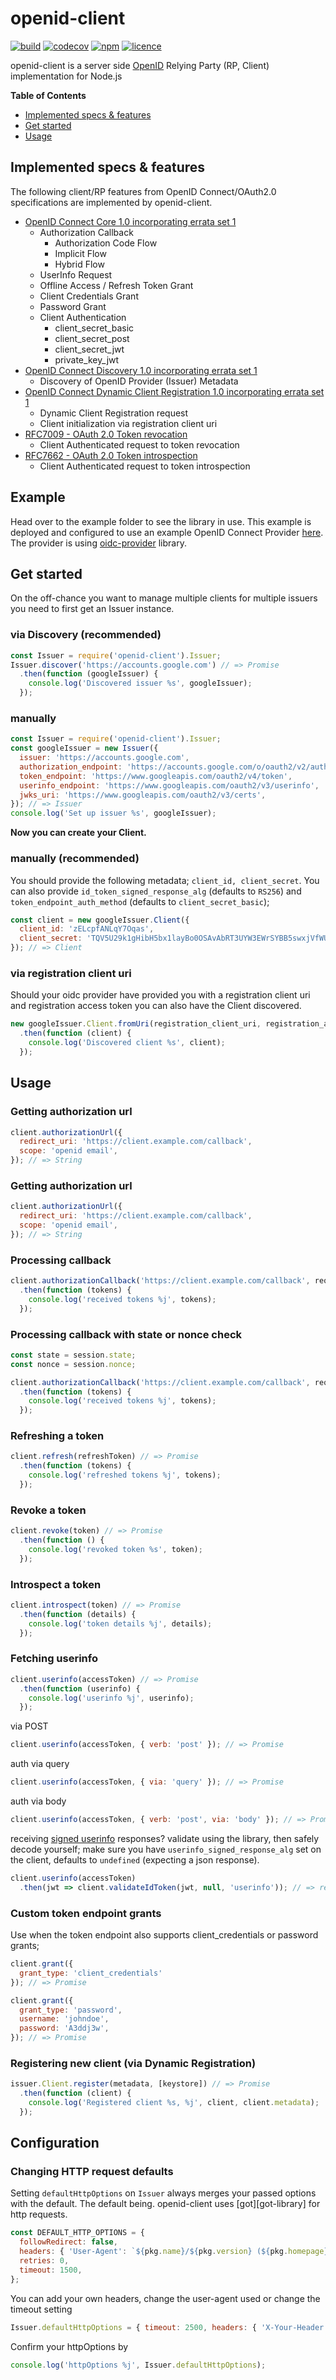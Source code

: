 # openid-client

[![build][travis-image]][travis-url] [![codecov][codecov-image]][codecov-url] [![npm][npm-image]][npm-url] [![licence][licence-image]][licence-url]

openid-client is a server side [OpenID][openid-connect] Relying Party (RP, Client) implementation for
Node.js

**Table of Contents**

  * [Implemented specs &amp; features](#implemented-specs--features)
  * [Get started](#get-started)
  * [Usage](#usage)

## Implemented specs & features

The following client/RP features from OpenID Connect/OAuth2.0 specifications are implemented by
openid-client.

- [OpenID Connect Core 1.0 incorporating errata set 1][feature-core]
  - Authorization Callback
    - Authorization Code Flow
    - Implicit Flow
    - Hybrid Flow
  - UserInfo Request
  - Offline Access / Refresh Token Grant
  - Client Credentials Grant
  - Password Grant
  - Client Authentication
    - client_secret_basic
    - client_secret_post
    - client_secret_jwt
    - private_key_jwt
- [OpenID Connect Discovery 1.0 incorporating errata set 1][feature-discovery]
  - Discovery of OpenID Provider (Issuer) Metadata
- [OpenID Connect Dynamic Client Registration 1.0 incorporating errata set 1][feature-registration]
  - Dynamic Client Registration request
  - Client initialization via registration client uri
- [RFC7009 - OAuth 2.0 Token revocation][feature-revocation]
  - Client Authenticated request to token revocation
- [RFC7662 - OAuth 2.0 Token introspection][feature-introspection]
  - Client Authenticated request to token introspection

## Example
Head over to the example folder to see the library in use. This example is deployed and configured
to use an example OpenID Connect Provider [here][heroku-example]. The provider is using
[oidc-provider][oidc-provider] library.

## Get started
On the off-chance you want to manage multiple clients for multiple issuers you need to first get
an Issuer instance.

### via Discovery (recommended)
```js
const Issuer = require('openid-client').Issuer;
Issuer.discover('https://accounts.google.com') // => Promise
  .then(function (googleIssuer) {
    console.log('Discovered issuer %s', googleIssuer);
  });
```

### manually
```js
const Issuer = require('openid-client').Issuer;
const googleIssuer = new Issuer({
  issuer: 'https://accounts.google.com',
  authorization_endpoint: 'https://accounts.google.com/o/oauth2/v2/auth',
  token_endpoint: 'https://www.googleapis.com/oauth2/v4/token',
  userinfo_endpoint: 'https://www.googleapis.com/oauth2/v3/userinfo',
  jwks_uri: 'https://www.googleapis.com/oauth2/v3/certs',
}); // => Issuer
console.log('Set up issuer %s', googleIssuer);
```

**Now you can create your Client.**

### manually (recommended)
You should provide the following metadata; `client_id, client_secret`. You can also provide
`id_token_signed_response_alg` (defaults to `RS256`) and `token_endpoint_auth_method` (defaults to
`client_secret_basic`);

```js
const client = new googleIssuer.Client({
  client_id: 'zELcpfANLqY7Oqas',
  client_secret: 'TQV5U29k1gHibH5bx1layBo0OSAvAbRT3UYW3EWrSYBB5swxjVfWUa1BS8lqzxG/0v9wruMcrGadany3'
}); // => Client
```

### via registration client uri
Should your oidc provider have provided you with a registration client uri and registration access
token you can also have the Client discovered.
```js
new googleIssuer.Client.fromUri(registration_client_uri, registration_access_token) // => Promise
  .then(function (client) {
    console.log('Discovered client %s', client);
  });
```

## Usage

### Getting authorization url
```js
client.authorizationUrl({
  redirect_uri: 'https://client.example.com/callback',
  scope: 'openid email',
}); // => String
```

### Getting authorization url
```js
client.authorizationUrl({
  redirect_uri: 'https://client.example.com/callback',
  scope: 'openid email',
}); // => String
```

### Processing callback
```js
client.authorizationCallback('https://client.example.com/callback', request.query) // => Promise
  .then(function (tokens) {
    console.log('received tokens %j', tokens);
  });
```

### Processing callback with state or nonce check
```js
const state = session.state;
const nonce = session.nonce;

client.authorizationCallback('https://client.example.com/callback', request.query, { state, nonce }) // => Promise
  .then(function (tokens) {
    console.log('received tokens %j', tokens);
  });
```

### Refreshing a token
```js
client.refresh(refreshToken) // => Promise
  .then(function (tokens) {
    console.log('refreshed tokens %j', tokens);
  });
```

### Revoke a token
```js
client.revoke(token) // => Promise
  .then(function () {
    console.log('revoked token %s', token);
  });
```

### Introspect a token
```js
client.introspect(token) // => Promise
  .then(function (details) {
    console.log('token details %j', details);
  });
```

### Fetching userinfo
```js
client.userinfo(accessToken) // => Promise
  .then(function (userinfo) {
    console.log('userinfo %j', userinfo);
  });
```

via POST
```js
client.userinfo(accessToken, { verb: 'post' }); // => Promise
```

auth via query
```js
client.userinfo(accessToken, { via: 'query' }); // => Promise
```

auth via body
```js
client.userinfo(accessToken, { verb: 'post', via: 'body' }); // => Promise
```

receiving [signed userinfo][signed-userinfo] responses? validate using the library, then safely
decode yourself; make sure you have `userinfo_signed_response_alg` set on the client, defaults to
`undefined` (expecting a json response).
```js
client.userinfo(accessToken)
  .then(jwt => client.validateIdToken(jwt, null, 'userinfo')); // => resolves with validated JWT
```

### Custom token endpoint grants
Use when the token endpoint also supports client_credentials or password grants;

```js
client.grant({
  grant_type: 'client_credentials'
}); // => Promise

client.grant({
  grant_type: 'password',
  username: 'johndoe',
  password: 'A3ddj3w',
}); // => Promise
```

### Registering new client (via Dynamic Registration)
```js
issuer.Client.register(metadata, [keystore]) // => Promise
  .then(function (client) {
    console.log('Registered client %s, %j', client, client.metadata);
  });
```

## Configuration

### Changing HTTP request defaults
Setting `defaultHttpOptions` on `Issuer` always merges your passed options with the default. The
default being. openid-client uses [got][got-library] for http requests.

```js
const DEFAULT_HTTP_OPTIONS = {
  followRedirect: false,
  headers: { 'User-Agent': `${pkg.name}/${pkg.version} (${pkg.homepage})` },
  retries: 0,
  timeout: 1500,
};
```

You can add your own headers, change the user-agent used or change the timeout setting
```js
Issuer.defaultHttpOptions = { timeout: 2500, headers: { 'X-Your-Header': '<whatever>' } };
```

Confirm your httpOptions by
```js
console.log('httpOptions %j', Issuer.defaultHttpOptions);
```

[travis-image]: https://img.shields.io/travis/panva/node-openid-client/master.svg?style=flat-square&maxAge=7200
[travis-url]: https://travis-ci.org/panva/node-openid-client
[codecov-image]: https://img.shields.io/codecov/c/github/panva/node-openid-client/master.svg?style=flat-square&maxAge=7200
[codecov-url]: https://codecov.io/gh/panva/node-openid-client
[npm-image]: https://img.shields.io/npm/v/openid-client.svg?style=flat-square&maxAge=7200
[npm-url]: https://www.npmjs.com/package/openid-client
[licence-image]: https://img.shields.io/github/license/panva/node-openid-client.svg?style=flat-square&maxAge=7200
[licence-url]: LICENSE.md
[openid-connect]: http://openid.net/connect/
[heroku-example]: https://tranquil-reef-95185.herokuapp.com/client
[oidc-provider]: https://github.com/panva/node-oidc-provider
[feature-core]: http://openid.net/specs/openid-connect-core-1_0.html
[feature-discovery]: http://openid.net/specs/openid-connect-discovery-1_0.html
[feature-registration]: http://openid.net/specs/openid-connect-registration-1_0.html
[feature-revocation]: https://tools.ietf.org/html/rfc7009
[feature-introspection]: https://tools.ietf.org/html/rfc7662
[got]: https://github.com/sindresorhus/got
[signed-userinfo]: http://openid.net/specs/openid-connect-core-1_0.html#UserInfoResponse

